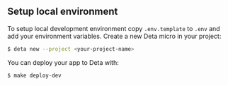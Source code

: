 ## Setup local environment
To setup local development environment copy `.env.template` to `.env` and add your environment variables.
Create a new Deta micro in your project:
```bash
$ deta new --project <your-project-name>
```

You can deploy your app to Deta with:
```bash
$ make deploy-dev
```
